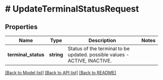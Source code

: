 # # UpdateTerminalStatusRequest

## Properties

Name | Type | Description | Notes
------------ | ------------- | ------------- | -------------
**terminal_status** | **string** | Status of the terminal to be updated. possible values - ACTIVE, INACTIVE. |

[[Back to Model list]](../../README.md#models) [[Back to API list]](../../README.md#endpoints) [[Back to README]](../../README.md)
